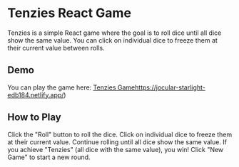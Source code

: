 # Tenzies React Game

Tenzies is a simple React game where the goal is to roll dice until all dice show the same value. You can click on individual dice to freeze them at their current value between rolls.

## Demo

You can play the game here: [Tenzies Game](https://jocular-starlight-edb184.netlify.app/)https://jocular-starlight-edb184.netlify.app/)

## How to Play
Click the "Roll" button to roll the dice.
Click on individual dice to freeze them at their current value.
Continue rolling until all dice show the same value.
If you achieve "Tenzies" (all dice with the same value), you win!
Click "New Game" to start a new round.
